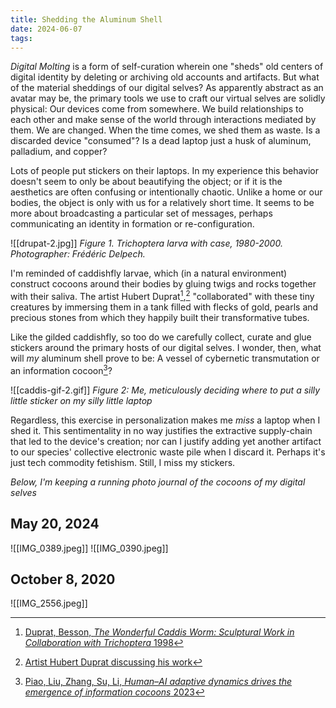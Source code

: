 ```yaml
---
title: Shedding the Aluminum Shell
date: 2024-06-07
tags:
---
```

*Digital Molting* is a form of self-curation wherein one "sheds" old centers of digital identity by deleting or archiving old accounts and artifacts. But what of the material sheddings of our digital selves? As apparently abstract as an avatar may be, the primary tools we use to craft our virtual selves are solidly physical: Our devices come from somewhere. We build relationships to each other and make sense of the world through interactions mediated by them. We are changed. When the time comes, we shed them as waste. Is a discarded device "consumed"? Is a dead laptop just a husk of aluminum, palladium, and copper?

Lots of people put stickers on their laptops. In my experience this behavior doesn't seem to only be about beautifying the object; or if it is the aesthetics are often confusing or intentionally chaotic. Unlike a home or our bodies, the object is only with us for a relatively short time. It seems to be more about broadcasting a particular set of messages, perhaps communicating an identity in formation or re-configuration.

![[drupat-2.jpg]]
*Figure 1. Trichoptera larva with case, 1980-2000. Photographer: Frédéric Delpech.*

I'm reminded of caddishfly larvae, which (in a natural environment) construct cocoons around their bodies by gluing twigs and rocks together with their saliva. The artist Hubert Duprat[^1],[^2] "collaborated" with these tiny creatures by immersing them in a tank filled with flecks of gold, pearls and precious stones from which they happily built their transformative tubes.

Like the gilded caddishfly, so too do we carefully collect, curate and glue stickers around the primary hosts of our digital selves. I wonder, then, what will *my* aluminum shell prove to be: A vessel of cybernetic transmutation or an information cocoon[^3]?

![[caddis-gif-2.gif]]
*Figure 2: Me, meticulously deciding where to put a silly little sticker on my silly little laptop*

Regardless, this exercise in personalization makes me *miss* a laptop when I shed it. This sentimentality in no way justifies the extractive supply-chain that led to the device's creation; nor can I justify adding yet another artifact to our species' collective electronic waste pile when I discard it. Perhaps it's just tech commodity fetishism. Still, I miss my stickers.

*Below, I'm keeping a running photo journal of the cocoons of my digital selves*
## May 20, 2024

![[IMG_0389.jpeg]]
![[IMG_0390.jpeg]]
## October 8, 2020

![[IMG_2556.jpeg]]

[^1]: [Duprat, Besson, *The Wonderful Caddis Worm: Sculptural Work in Collaboration with Trichoptera* 1998](https://www.jstor.org/stable/1576566)
[^2]: [Artist Hubert Duprat discussing his work](https://www.youtube.com/watch?v=e78hni1LoSo&t=35s&ab_channel=NorfolkCountyCouncil)
[^3]: [Piao, Liu, Zhang, Su, Li, *Human–AI adaptive dynamics drives the emergence of information cocoons* 2023](https://www.nature.com/articles/s42256-023-00731-4)